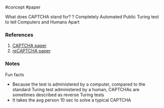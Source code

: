 #concept #paper

What does CAPTCHA stand for?
?
Completely Automated Public Turing test to tell Computers and Humans Apart
### References
1. [CAPTCHA paper](https://www.cs.cmu.edu/~mblum/research/pdf/captcha.pdf) 
2. [reCAPTCHA paper](http://users.df.uba.ar/marcos/reCAPTCHA.pdf)
<!--LEARN:DcuPYnDv-->

### Notes

Fun facts
- Because the test is administered by a computer, compared to the standard Turing test administered by a human, CAPTCHAs are sometimes described as reverse Turing tests
- It takes the avg person 10 sec to solve a typical CAPTCHA
